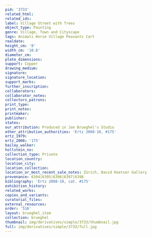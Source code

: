 ```yaml
---
pid: '3733'
related_html: 
related_ids: 
label: Village Street with Trees
object_type: Painting
genre: Village, Town and Cityscape
tags: Animals Horse Village Peasants Cart
realdate: 
height_cm: '8'
width_cm: '10.8'
diameter_cm: 
plate_dimensions: 
support: Copper
drawing_medium: 
signature: 
signature_location: 
support_marks: 
further_inscription: 
collaborators: 
collaborator_notes: 
collectors_patrons: 
print_type: 
print_notes: 
printmaker: 
publisher: 
states: 
our_attribution: Produced in Jan Brueghel's Studio
other_attribution_authorities: 'Ertz 2008-10, #175'
ertz_1979: 
ertz_2008: '175'
bailey_walker: 
hollstein_no: 
collection_type: Private
location_country: 
location_city: 
location_collection: 
location_or_most_recent_sale_notes: Zürich, David Koetser Gallery
provenance: 6394|6395|6396|6397|6398
bibliography: 'Ertz 2008-10, cat. #175'
exhibition_history: 
related_works: 
copies_and_variants: 
curatorial_files: 
external_resources: 
order: '516'
layout: brueghel_item
collection: brueghel
thumbnail: img/derivatives/simple/3733/thumbnail.jpg
full: img/derivatives/simple/3733/full.jpg
---
```

